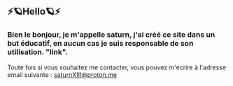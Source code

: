 ## ⚡🪐Hello🪐⚡
### Bien le bonjour, je m'appelle saturn, j'ai créé ce site dans un but éducatif, en aucun cas je suis responsable de son utilisation. "link".

Toute fois si vous souhaitez me contacter, vous pouvez m'écrire à l'adresse email suivante : saturnXIII@proton.me
